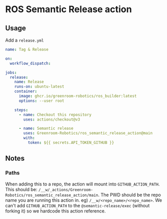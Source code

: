 # ROS Semantic Release action


## Usage

Add a `release.yml`

```yml
name: Tag & Release

on:
  workflow_dispatch:

jobs:
  release:
    name: Release
    runs-on: ubuntu-latest
    container:
      image: ghcr.io/greenroom-robotics/ros_builder:latest
      options: --user root

    steps:
      - name: Checkout this repository
        uses: actions/checkout@v3

      - name: Semantic release
        uses: Greenroom-Robotics/ros_semantic_release_action@main
        with:
          token: ${{ secrets.API_TOKEN_GITHUB }}
```

## Notes

### Paths
When adding this to a repo, the action will mount into `GITHUB_ACTION_PATH`. This should be: `/__w/_actions/Greenroom-Robotics/ros_semantic_release_action/main`. The PWD should be the repo name you are running this action in. eg) `/__w/<repo_name>/<repo_name>`. We can't add `GITHUB_ACTION_PATH` to the `@semantic-release/exec` (without forking it) so we hardcode this action reference.
